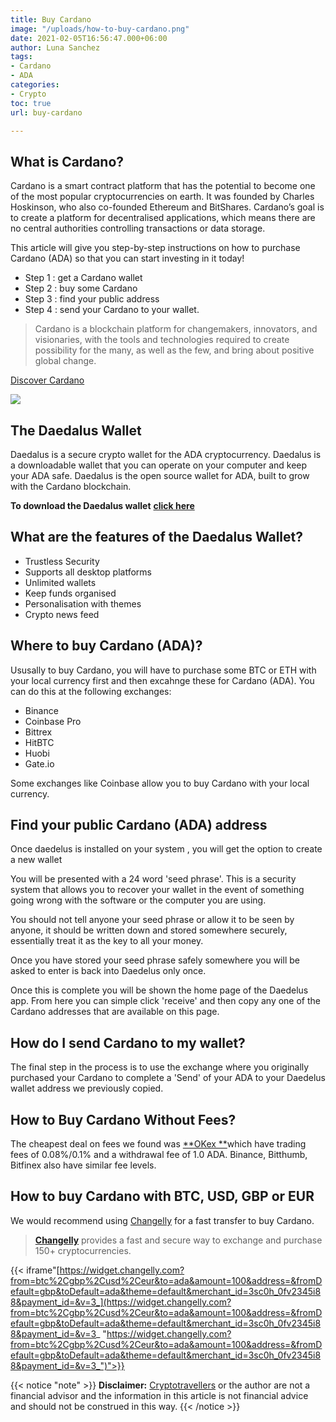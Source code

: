 ```yaml
---
title: Buy Cardano
image: "/uploads/how-to-buy-cardano.png"
date: 2021-02-05T16:56:47.000+06:00
author: Luna Sanchez
tags:
- Cardano
- ADA
categories:
- Crypto
toc: true
url: buy-cardano

---
```

## What is Cardano?

Cardano is a smart contract platform that has the potential to become one of the most popular cryptocurrencies on earth. It was founded by Charles Hoskinson, who also co-founded Ethereum and BitShares. Cardano’s goal is to create a platform for decentralised applications, which means there are no central authorities controlling transactions or data storage.

This article will give you step-by-step instructions on how to purchase Cardano (ADA) so that you can start investing in it today!

* Step 1 : get a Cardano wallet
* Step 2 : buy some Cardano
* Step 3 : find your public address
* Step 4 : send your Cardano to your wallet.

> Cardano is a blockchain platform for changemakers, innovators, and visionaries, with the tools and technologies required to create possibility for the many, as well as the few, and bring about positive global change.

[Discover Cardano](https://cardano.org/discover-cardano/)

![](/uploads/kapture-2021-03-29-at-00-01-20.gif)

## The Daedalus Wallet

Daedalus is a secure crypto wallet for the ADA cryptocurrency.  Daedalus is a downloadable wallet that you can operate on your computer and keep your ADA safe.  Daedalus is the open source wallet for ADA, built to grow with the Cardano blockchain.

**To download the Daedalus wallet** [**click here**](https://daedaluswallet.io/)

## What are the features of the Daedalus Wallet?

* Trustless Security
* Supports all desktop platforms
* Unlimited wallets
* Keep funds organised
* Personalisation with themes
* Crypto news feed

## Where to buy Cardano (ADA)?

Ususally to buy Cardano, you will have to purchase some BTC or ETH with your local currency first and then excahnge these for Cardano (ADA).  You can do this at the following exchanges:

* Binance
* Coinbase Pro
* Bittrex
* HitBTC
* Huobi
* Gate.io

Some exchanges like Coinbase allow you to buy Cardano with your local currency.

## Find your public Cardano (ADA) address

Once daedelus is installed on your system , you will get the option to create a new wallet

You will be presented with a 24 word 'seed phrase'.  This is a security system that allows you to recover your wallet in the event of something going wrong with the software or the computer you are using.

You should not tell anyone your seed phrase or allow it to be seen by anyone, it should be written down and stored somewhere securely, essentially treat it as the key to all your money.

Once you have stored your seed phrase safely somewhere you will be asked to enter is back into Daedelus only once.

Once this is complete you will be shown the home page of the Daedelus app.  From here you can simple click 'receive' and then copy any one of the Cardano addresses that are available on this page.

## How do I send Cardano to my wallet?

The final step in the process is to use the exchange where you originally purchased your Cardano to complete a 'Send' of your ADA to your Daedelus wallet address we previously copied.

## How to Buy Cardano Without Fees?

The cheapest deal on fees we found was  [**OKex  **](/link/okex)which have trading fees of 0.08%/0.1% and a withdrawal fee of 1.0 ADA.  Binance, Bitthumb, Bitfinex also have similar fee levels.

## How to buy Cardano with BTC, USD, GBP or EUR

We would recommend using [Changelly](/link/changelly) for a fast transfer to buy Cardano.

> [**Changelly**](/link/changelly) provides a fast and secure way to exchange and purchase 150+ cryptocurrencies.

{{< iframe"[https://widget.changelly.com?from=btc%2Cgbp%2Cusd%2Ceur&to=ada&amount=100&address=&fromDefault=gbp&toDefault=ada&theme=default&merchant_id=3sc0h_0fv2345i88&payment_id=&v=3_](https://widget.changelly.com?from=btc%2Cgbp%2Cusd%2Ceur&to=ada&amount=100&address=&fromDefault=gbp&toDefault=ada&theme=default&merchant_id=3sc0h_0fv2345i88&payment_id=&v=3_ "https://widget.changelly.com?from=btc%2Cgbp%2Cusd%2Ceur&to=ada&amount=100&address=&fromDefault=gbp&toDefault=ada&theme=default&merchant_id=3sc0h_0fv2345i88&payment_id=&v=3_")">}}

{{< notice "note" >}} **Disclaimer:** [Cryptotravellers](https://cryptotravellers.com) or the author are not a financial advisor and the information in this article is not financial advice and should not be construed in this way. {{< /notice >}}